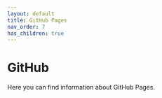 ```yaml
---
layout: default
title: GitHub Pages
nav_order: 7
has_children: true
---
```


# GitHub  

Here you can find information about GitHub Pages.
